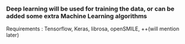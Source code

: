 ### Deep learning will be used for training the data, or can be added some extra Machine Learning algorithms

Requirements : Tensorflow, Keras, librosa, openSMILE, ++(will mention later)
